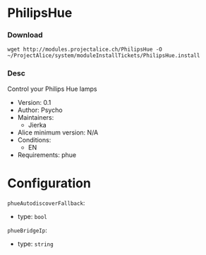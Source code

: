 # PhilipsHue

### Download
`wget http://modules.projectalice.ch/PhilipsHue -O ~/ProjectAlice/system/moduleInstallTickets/PhilipsHue.install`

### Desc
Control your Philips Hue lamps

- Version: 0.1
- Author: Psycho
- Maintainers:
  - Jierka
- Alice minimum version: N/A
- Conditions:
  - EN
- Requirements: phue


Configuration
=============

`phueAutodiscoverFallback`:
 - type: `bool`
 
`phueBridgeIp`:
 - type: `string`
 
